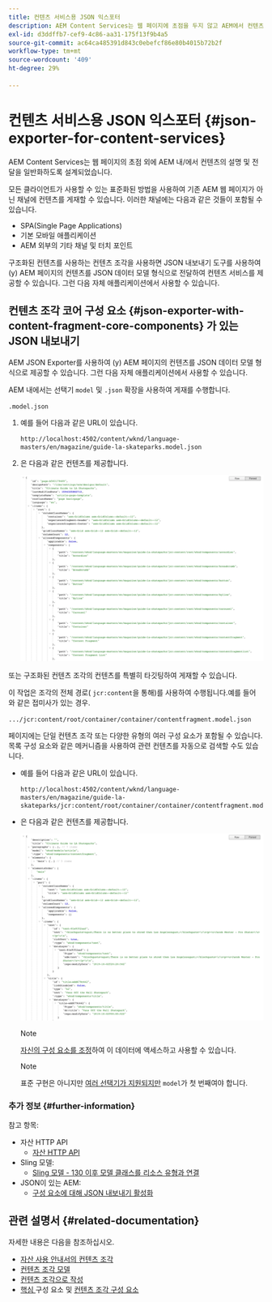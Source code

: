 ```yaml
---
title: 컨텐츠 서비스용 JSON 익스포터
description: AEM Content Services는 웹 페이지에 초점을 두지 않고 AEM에서 컨텐츠 설명 및 게재를 일반화하기 위해 디자인되었습니다. 모든 클라이언트가 사용할 수 있는 표준화된 방법을 사용하여 기존 AEM 웹 페이지가 아닌 채널에 컨텐츠를 게재할 수 있습니다.
exl-id: d3ddffb7-cef9-4c86-aa31-175f13f9b4a5
source-git-commit: ac64ca485391d843c0ebefcf86e80b4015b72b2f
workflow-type: tm+mt
source-wordcount: '409'
ht-degree: 29%

---
```


# 컨텐츠 서비스용 JSON 익스포터 {#json-exporter-for-content-services}

AEM Content Services는 웹 페이지의 초점 외에 AEM 내/에서 컨텐츠의 설명 및 전달을 일반화하도록 설계되었습니다.

모든 클라이언트가 사용할 수 있는 표준화된 방법을 사용하여 기존 AEM 웹 페이지가 아닌 채널에 컨텐츠를 게재할 수 있습니다. 이러한 채널에는 다음과 같은 것들이 포함될 수 있습니다.

* SPA(Single Page Applications)
* 기본 모바일 애플리케이션
* AEM 외부의 기타 채널 및 터치 포인트

구조화된 컨텐츠를 사용하는 컨텐츠 조각을 사용하면 JSON 내보내기 도구를 사용하여 (y) AEM 페이지의 컨텐츠를 JSON 데이터 모델 형식으로 전달하여 컨텐츠 서비스를 제공할 수 있습니다. 그런 다음 자체 애플리케이션에서 사용할 수 있습니다.

## 컨텐츠 조각 코어 구성 요소 {#json-exporter-with-content-fragment-core-components} 가 있는 JSON 내보내기

AEM JSON Exporter를 사용하여 (y) AEM 페이지의 컨텐츠를 JSON 데이터 모델 형식으로 제공할 수 있습니다. 그런 다음 자체 애플리케이션에서 사용할 수 있습니다.

AEM 내에서는 선택기 `model` 및 `.json` 확장을 사용하여 게재를 수행합니다.

`.model.json`

1. 예를 들어 다음과 같은 URL이 있습니다.

   ```shell
   http://localhost:4502/content/wknd/language-masters/en/magazine/guide-la-skateparks.model.json
   ```

1. 은 다음과 같은 컨텐츠를 제공합니다.

   ![WKND 컨텐츠의 JSON 모델](assets/json-model-wknd.png)

또는 구조화된 컨텐츠 조각의 컨텐츠를 특별히 타깃팅하여 게재할 수 있습니다.

이 작업은 조각의 전체 경로( `jcr:content`을 통해)를 사용하여 수행됩니다.예를 들어 와 같은 접미사가 있는 경우.

`.../jcr:content/root/container/container/contentfragment.model.json`

페이지에는 단일 컨텐츠 조각 또는 다양한 유형의 여러 구성 요소가 포함될 수 있습니다. 목록 구성 요소와 같은 메커니즘을 사용하여 관련 컨텐츠를 자동으로 검색할 수도 있습니다.

* 예를 들어 다음과 같은 URL이 있습니다.

   ```shell
   http://localhost:4502/content/wknd/language-masters/en/magazine/guide-la-skateparks/jcr:content/root/container/container/contentfragment.model.json
   ```

* 은 다음과 같은 컨텐츠를 제공합니다.

   ![WKND 컨텐츠 조각의 JSON 모델](assets/json-model-wknd-content-fragment.png)

   >[!NOTE]
   >
   >[자신의 구성 요소를 조정](enabling-json-exporter.md)하여 이 데이터에 액세스하고 사용할 수 있습니다.

   >[!NOTE]
   >
   >표준 구현은 아니지만 [여러 선택기가 지원되지만](enabling-json-exporter.md#multiple-selectors) `model`가 첫 번째여야 합니다.

### 추가 정보 {#further-information}

참고 항목:

* 자산 HTTP API
   * [자산 HTTP API](/help/assets/developer-reference-material-apis.md)
* Sling 모델:
   * [Sling 모델 - 130 이후 모델 클래스를 리소스 유형과 연결](https://sling.apache.org/documentation/bundles/models.html#associating-a-model-class-with-a-resource-type-since-130)
* JSON이 있는 AEM:
   * [구성 요소에 대해 JSON 내보내기 활성화](enabling-json-exporter.md)

## 관련 설명서 {#related-documentation}

자세한 내용은 다음을 참조하십시오.

* [자산 사용 안내서의 컨텐츠 조각](/help/assets/content-fragments/content-fragments.md)
* [컨텐츠 조각 모델](/help/assets/content-fragments/content-fragments-models.md)
* [컨텐츠 조각으로 작성](/help/sites-cloud/authoring/fundamentals/content-fragments.md)
* [핵심 ](https://experienceleague.adobe.com/docs/experience-manager-core-components/using/introduction.html?lang=ko-KR) 구성 요소 및  [컨텐츠 조각 구성 요소](https://experienceleague.adobe.com/docs/experience-manager-core-components/using/components/content-fragment-component.html)
